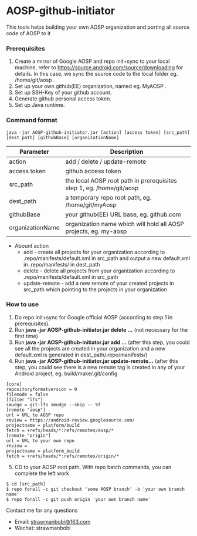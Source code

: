 # AOSP-github-initiator
This tools helps building your own AOSP organization and porting all source code of AOSP to it

### Prerequisites
1. Create a mirror of Google AOSP and repo init+sync to your local machine, refer to https://source.android.com/source/downloading for details. In this case, we sync the source code to the local folder eg. /home/git/aosp .
2. Set up your own github(EE) organization, named eg. MyAOSP .
3. Set up SSH-Key of your github account.
4. Generate github personal access token.
5. Set up Java runtime.

### Command format

```
java -jar AOSP-github-initiator.jar [action] [access token] [src_path] [dest_path] [githubBase] [organizationName]
```

Parameter        | Description
---------------- | -------------
action           | add / delete / update-remote
access token     | github access token
src_path         | the local AOSP root path in prerequisites step 1, eg. /home/git/aosp
dest_path        | a temporary repo root path, eg. /home/git/myAosp
githubBase       | your github(EE) URL base, eg. github.com
organizationName | organization name which will hold all AOSP projects, eg. my-aosp

* Abount action
    * add - create all projects for your organization according to .repo/manifests/default.xml in src_path and output a new default.xml in .repo/manifests/ in dest_path
    * delete - delete all projects from your organization according to .repo/manifests/default.xml in src_path
    * update-remote - add a new remote of your created projects in src_path which pointing to the projects in your organization

### How to use
1. Do repo init+sync for Google official AOSP (according to step 1 in prerequisites).
2. Run **java -jar AOSP-github-initiator.jar delete ...** (not necessary for the first time)
3. Run **java -jar AOSP-github-initiator.jar add ...** (after this step, you could see all the projects are created in your organization and a new default.xml is generated in dest_path/.repo/manifests/)
4. Run **java -jar AOSP-github-initiator.jar update-remote...** (after this step, you could see there is a new remote tag is created in any of your Android project, eg. build/make/.git/config

```
[core]
repositoryformatversion = 0
filemode = false
[filter "lfs"]
smudge = git-lfs smudge --skip -- %f
[remote "aosp"]
url = URL to AOSP repo
review = https://android-review.googlesource.com/
projectname = platform/build
fetch = +refs/heads/*:refs/remotes/aosp/*
[remote "origin"]
url = URL to your own repo
review = 
projectname = platform_build
fetch = +refs/heads/*:refs/remotes/origin/*
```

5. CD to your AOSP root path, With repo batch commands, you can complete the left work

```
$ cd [src_path]
$ repo forall -c git checkout 'some AOSP branch' -b 'your own branch name'
$ repo forall -c git push origin 'your own branch name'
```

Contact me for any questions
* Email: strawmanbobi@163.com
* Wechat: strawmanbobi
